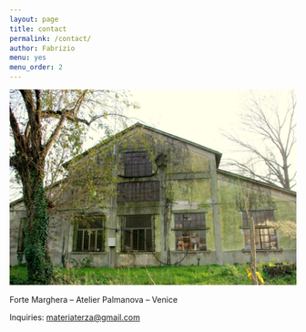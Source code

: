 ```yaml
---
layout: page
title: contact
permalink: /contact/
author: Fabrizio
menu: yes
menu_order: 2
---
```


![Alt text](/images/contact_foto.jpg)

Forte Marghera – Atelier Palmanova – Venice

Inquiries:
materiaterza@gmail.com
